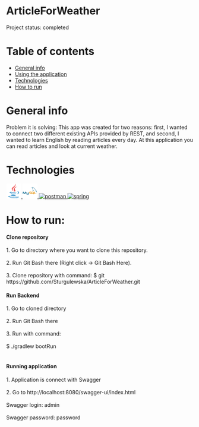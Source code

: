 # ArticleForWeather

Project status: completed

# Table of contents
<ul>
<li><a href="url"> General info</a></li>
<li><a href="url"> Using the application</a></li>
<li><a href="url"> Technologies</a></li>
<li><a href="url">How to run</a></li>
</ul>

# General info
Problem it is solving:
This app was created for two reasons: first, I wanted to connect two different existing APIs provided by REST, and second, I wanted to learn English by reading articles every day.
At this application you can read articles and look at current weather.

# Technologies
<p align="left"> 
<a href="https://www.java.com" target="_blank"> <img src="https://raw.githubusercontent.com/devicons/devicon/master/icons/java/java-original.svg" alt="java" width="40" height="40"/> </a>
<a href="https://www.mysql.com/" target="_blank"> <img src="https://raw.githubusercontent.com/devicons/devicon/master/icons/mysql/mysql-original-wordmark.svg" alt="mysql" width="40" height="40"/> </a> 
<a href="https://postman.com" target="_blank"> <img src="https://www.vectorlogo.zone/logos/getpostman/getpostman-icon.svg" alt="postman" width="40" height="40"/> </a> <a href="https://spring.io/" target="_blank"> <img src="https://www.vectorlogo.zone/logos/springio/springio-icon.svg" alt="spring" width="40" height="40"/> </a> </p>

# How to run:
<h4>Clone repository</h4>
1. Go to directory where you want to clone this repository.<br></br>
2. Run Git Bash there (Right click -> Git Bash Here).<br></br>
3. Clone repository with command:
$ git https://github.com/Sturgulewska/ArticleForWeather.git

<h4>Run Backend</h4>
1. Go to cloned directory<br></br>
2. Run Git Bash there<br></br>
3. Run with command:<br></br>
$ ./gradlew bootRun<br></br>

<h4>Running application</h4>
1. Application is connect with Swagger<br></br>
2. Go to http://localhost:8080/swagger-ui/index.html<br></br>
Swagger login: admin<br></br>
Swagger password: password<br></br>
